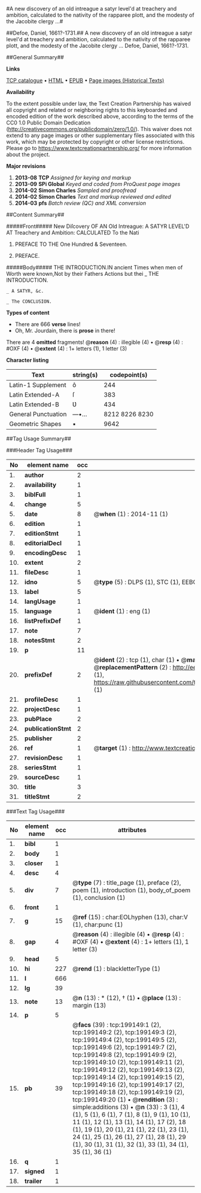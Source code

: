 #A new discovery of an old intreague a satyr level'd at treachery and ambition, calculated to the nativity of the rapparee plott, and the modesty of the Jacobite clergy ...#

##Defoe, Daniel, 1661?-1731.##
A new discovery of an old intreague a satyr level'd at treachery and ambition, calculated to the nativity of the rapparee plott, and the modesty of the Jacobite clergy ...
Defoe, Daniel, 1661?-1731.

##General Summary##

**Links**

[TCP catalogue](http://www.ota.ox.ac.uk/tcp/)  • 
[HTML](http://tei.it.ox.ac.uk/tcp/Texts-HTML/free/B21/B21138.html)  • 
[EPUB](http://tei.it.ox.ac.uk/tcp/Texts-EPUB/free/B21/B21138.epub) • 
[Page images (Historical Texts)](https://historicaltexts.jisc.ac.uk/eebo-12137929e)

**Availability**

To the extent possible under law, the Text Creation Partnership has waived all copyright and related or neighboring rights to this keyboarded and encoded edition of the work described above, according to the terms of the CC0 1.0 Public Domain Dedication (http://creativecommons.org/publicdomain/zero/1.0/). This waiver does not extend to any page images or other supplementary files associated with this work, which may be protected by copyright or other license restrictions. Please go to https://www.textcreationpartnership.org/ for more information about the project.

**Major revisions**

1. __2013-08__ __TCP__ *Assigned for keying and markup*
1. __2013-09__ __SPi Global__ *Keyed and coded from ProQuest page images*
1. __2014-02__ __Simon Charles__ *Sampled and proofread*
1. __2014-02__ __Simon Charles__ *Text and markup reviewed and edited*
1. __2014-03__ __pfs__ *Batch review (QC) and XML conversion*

##Content Summary##

#####Front#####
New Diſcovery OF AN Old Intreague: A SATYR LEVEL'D AT Treachery and Ambition: CALCULATED To the Nati
1. PREFACE TO THE One Hundred & Seventeen.

1. PREFACE.

#####Body#####
THE INTRODUCTION.IN ancient Times when men of Worth were known,Not by their Fathers Actions but thei
    _ THE INTRODUCTION.

    _ A SATYR, &c.

    _ The CONCLUSION.

**Types of content**

  * There are 666 **verse** lines!
  * Oh, Mr. Jourdain, there is **prose** in there!

There are 4 **omitted** fragments! 
 @__reason__ (4) : illegible (4)  •  @__resp__ (4) : #OXF (4)  •  @__extent__ (4) : 1+ letters (1), 1 letter (3)

**Character listing**


|Text|string(s)|codepoint(s)|
|---|---|---|
|Latin-1 Supplement|ô|244|
|Latin Extended-A|ſ|383|
|Latin Extended-B|Ʋ|434|
|General Punctuation|—•…|8212 8226 8230|
|Geometric Shapes|▪|9642|

##Tag Usage Summary##

###Header Tag Usage###

|No|element name|occ|attributes|
|---|---|---|---|
|1.|__author__|2||
|2.|__availability__|1||
|3.|__biblFull__|1||
|4.|__change__|5||
|5.|__date__|8| @__when__ (1) : 2014-11 (1)|
|6.|__edition__|1||
|7.|__editionStmt__|1||
|8.|__editorialDecl__|1||
|9.|__encodingDesc__|1||
|10.|__extent__|2||
|11.|__fileDesc__|1||
|12.|__idno__|5| @__type__ (5) : DLPS (1), STC (1), EEBO-CITATION (1), OCLC (1), VID (1)|
|13.|__label__|5||
|14.|__langUsage__|1||
|15.|__language__|1| @__ident__ (1) : eng (1)|
|16.|__listPrefixDef__|1||
|17.|__note__|7||
|18.|__notesStmt__|2||
|19.|__p__|11||
|20.|__prefixDef__|2| @__ident__ (2) : tcp (1), char (1)  •  @__matchPattern__ (2) : ([0-9\-]+):([0-9IVX]+) (1), (.+) (1)  •  @__replacementPattern__ (2) : http://eebo.chadwyck.com/downloadtiff?vid=$1&page=$2 (1), https://raw.githubusercontent.com/textcreationpartnership/Texts/master/tcpchars.xml#$1 (1)|
|21.|__profileDesc__|1||
|22.|__projectDesc__|1||
|23.|__pubPlace__|2||
|24.|__publicationStmt__|2||
|25.|__publisher__|2||
|26.|__ref__|1| @__target__ (1) : http://www.textcreationpartnership.org/docs/. (1)|
|27.|__revisionDesc__|1||
|28.|__seriesStmt__|1||
|29.|__sourceDesc__|1||
|30.|__title__|3||
|31.|__titleStmt__|2||


###Text Tag Usage###

|No|element name|occ|attributes|
|---|---|---|---|
|1.|__bibl__|1||
|2.|__body__|1||
|3.|__closer__|1||
|4.|__desc__|4||
|5.|__div__|7| @__type__ (7) : title_page (1), preface (2), poem (1), introduction (1), body_of_poem (1), conclusion (1)|
|6.|__front__|1||
|7.|__g__|15| @__ref__ (15) : char:EOLhyphen (13), char:V (1), char:punc (1)|
|8.|__gap__|4| @__reason__ (4) : illegible (4)  •  @__resp__ (4) : #OXF (4)  •  @__extent__ (4) : 1+ letters (1), 1 letter (3)|
|9.|__head__|5||
|10.|__hi__|227| @__rend__ (1) : blackletterType (1)|
|11.|__l__|666||
|12.|__lg__|39||
|13.|__note__|13| @__n__ (13) : * (12), † (1)  •  @__place__ (13) : margin (13)|
|14.|__p__|5||
|15.|__pb__|39| @__facs__ (39) : tcp:199149:1 (2), tcp:199149:2 (2), tcp:199149:3 (2), tcp:199149:4 (2), tcp:199149:5 (2), tcp:199149:6 (2), tcp:199149:7 (2), tcp:199149:8 (2), tcp:199149:9 (2), tcp:199149:10 (2), tcp:199149:11 (2), tcp:199149:12 (2), tcp:199149:13 (2), tcp:199149:14 (2), tcp:199149:15 (2), tcp:199149:16 (2), tcp:199149:17 (2), tcp:199149:18 (2), tcp:199149:19 (2), tcp:199149:20 (1)  •  @__rendition__ (3) : simple:additions (3)  •  @__n__ (33) : 3 (1), 4 (1), 5 (1), 6 (1), 7 (1), 8 (1), 9 (1), 10 (1), 11 (1), 12 (1), 13 (1), 14 (1), 17 (2), 18 (1), 19 (1), 20 (1), 21 (1), 22 (1), 23 (1), 24 (1), 25 (1), 26 (1), 27 (1), 28 (1), 29 (1), 30 (1), 31 (1), 32 (1), 33 (1), 34 (1), 35 (1), 36 (1)|
|16.|__q__|1||
|17.|__signed__|1||
|18.|__trailer__|1||
